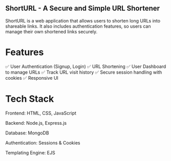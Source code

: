 ## ShortURL - A Secure and Simple URL Shortener

ShortURL is a web application that allows users to shorten long URLs into shareable links. It also includes authentication features, so users can manage their own shortened links securely.

# Features
✅ User Authentication (Signup, Login)
✅ URL Shortening
✅ User Dashboard to manage URLs
✅ Track URL visit history
✅ Secure session handling with cookies
✅ Responsive UI

# Tech Stack
Frontend: HTML, CSS, JavaScript

Backend: Node.js, Express.js

Database: MongoDB

Authentication: Sessions & Cookies

Templating Engine: EJS

